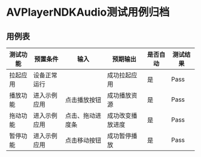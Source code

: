# AVPlayerNDKAudio测试用例归档

## 用例表

| 测试功能         | 预置条件           | 输入                 | 预期输出                     | 是否自动 | 测试结果 |
| ---------------- | ------------------ | -------------------- | ---------------------------- | -------- | -------- |
| 拉起应用         | 设备正常运行       |                     | 成功拉起应用                 | 是       | Pass     |
| 播放功能         | 进入示例应用       | 点击播放按钮         | 成功播放资源                 | 是       | Pass     |
| 拖动功能         | 进入示例应用       | 点击、拖动进度条     | 成功改变播放进度               | 是       | Pass     |
| 暂停功能         | 进入示例应用       | 点击移动按钮         | 成功暂停播放                |  是       | Pass     |
